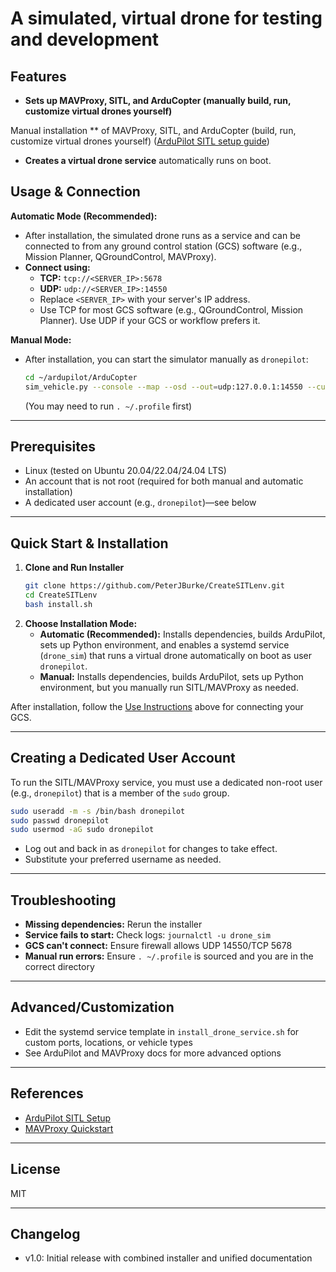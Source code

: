 # A simulated, virtual drone for testing and development

## Features

- **Sets up MAVProxy, SITL, and ArduCopter (manually build, run, customize virtual drones yourself)**

 Manual installation ** of MAVProxy, SITL, and ArduCopter (build, run, customize virtual drones yourself) ([ArduPilot SITL setup guide](https://ardupilot.org/dev/docs/setting-up-sitl-on-linux.html))
- **Creates a virtual drone service** automatically runs on boot.

## Usage & Connection

**Automatic Mode (Recommended):**
- After installation, the simulated drone runs as a service and can be connected to from any ground control station (GCS) software (e.g., Mission Planner, QGroundControl, MAVProxy).
- **Connect using:**
  - **TCP:** `tcp://<SERVER_IP>:5678`
  - **UDP:** `udp://<SERVER_IP>:14550`
  - Replace `<SERVER_IP>` with your server's IP address.
  - Use TCP for most GCS software (e.g., QGroundControl, Mission Planner). Use UDP if your GCS or workflow prefers it.

**Manual Mode:**
- After installation, you can start the simulator manually as `dronepilot`:
  ```bash
  cd ~/ardupilot/ArduCopter
  sim_vehicle.py --console --map --osd --out=udp:127.0.0.1:14550 --custom-location=33.64586111,-117.84275,25,0
  ```
  (You may need to run `. ~/.profile` first)

---

## Prerequisites
- Linux (tested on Ubuntu 20.04/22.04/24.04 LTS)
- An account that is not root (required for both manual and automatic installation)
- A dedicated user account (e.g., `dronepilot`)—see below

---

## Quick Start & Installation

1. **Clone and Run Installer**
    ```bash
    git clone https://github.com/PeterJBurke/CreateSITLenv.git
    cd CreateSITLenv
    bash install.sh
    ```
2. **Choose Installation Mode:**
    - **Automatic (Recommended):** Installs dependencies, builds ArduPilot, sets up Python environment, and enables a systemd service (`drone_sim`) that runs a virtual drone automatically on boot as user `dronepilot`.
    - **Manual:** Installs dependencies, builds ArduPilot, sets up Python environment, but you manually run SITL/MAVProxy as needed.

After installation, follow the [Use Instructions](#use-instructions) above for connecting your GCS.

---

## Creating a Dedicated User Account

To run the SITL/MAVProxy service, you must use a dedicated non-root user (e.g., `dronepilot`) that is a member of the `sudo` group.

```bash
sudo useradd -m -s /bin/bash dronepilot
sudo passwd dronepilot
sudo usermod -aG sudo dronepilot
```
- Log out and back in as `dronepilot` for changes to take effect.
- Substitute your preferred username as needed.

---

## Troubleshooting
- **Missing dependencies:** Rerun the installer
- **Service fails to start:** Check logs: `journalctl -u drone_sim`
- **GCS can't connect:** Ensure firewall allows UDP 14550/TCP 5678
- **Manual run errors:** Ensure `. ~/.profile` is sourced and you are in the correct directory

---

## Advanced/Customization
- Edit the systemd service template in `install_drone_service.sh` for custom ports, locations, or vehicle types
- See ArduPilot and MAVProxy docs for more advanced options

---

## References
- [ArduPilot SITL Setup](https://ardupilot.org/dev/docs/setting-up-sitl-on-linux.html)
- [MAVProxy Quickstart](https://ardupilot.org/mavproxy/docs/getting_started/quickstart.html)

---

## License
MIT

---

## Changelog
- v1.0: Initial release with combined installer and unified documentation
